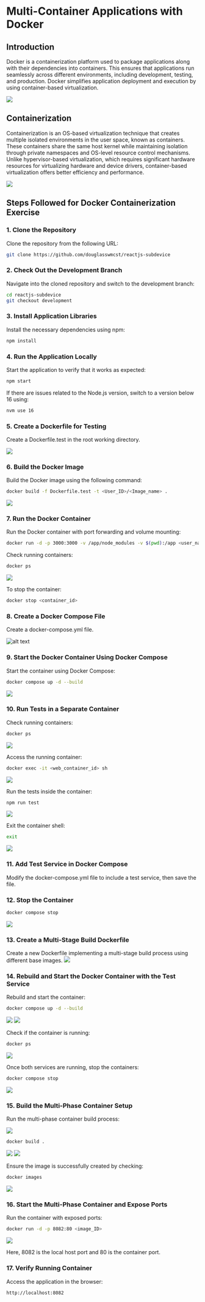 # Multi-Container Applications with Docker

## Introduction

Docker is a containerization platform used to package applications along with their dependencies into containers. This ensures that applications run seamlessly across different environments, including development, testing, and production. Docker simplifies application deployment and execution by using container-based virtualization.

![](images/18.png)

## Containerization

Containerization is an OS-based virtualization technique that creates multiple isolated environments in the user space, known as containers. These containers share the same host kernel while maintaining isolation through private namespaces and OS-level resource control mechanisms. Unlike hypervisor-based virtualization, which requires significant hardware resources for virtualizing hardware and device drivers, container-based virtualization offers better efficiency and performance.

![](images/19.png)


## Steps Followed for Docker Containerization Exercise

### 1. Clone the Repository

Clone the repository from the following URL:

```sh
git clone https://github.com/douglasswmcst/reactjs-subdevice
```

### 2. Check Out the Development Branch

Navigate into the cloned repository and switch to the development branch:

```sh
cd reactjs-subdevice
git checkout development
```

### 3. Install Application Libraries

Install the necessary dependencies using npm:

```sh
npm install
```

### 4. Run the Application Locally

Start the application to verify that it works as expected:

```sh
npm start
```

If there are issues related to the Node.js version, switch to a version below 16 using:

```sh
nvm use 16
```

### 5. Create a Dockerfile for Testing

Create a Dockerfile.test in the root working directory.

![](images/20.png)

### 6. Build the Docker Image

Build the Docker image using the following command:

```sh
docker build -f Dockerfile.test -t <User_ID>/<Image_name> .
```
![](images/1.png)

### 7. Run the Docker Container

Run the Docker container with port forwarding and volume mounting:

```sh 
docker run -d -p 3000:3000 -v /app/node_modules -v $(pwd):/app <user_name>/<image_name>
```

Check running containers:

```sh
docker ps
```
![](images/3.png)


To stop the container:

```sh
docker stop <container_id>
```


### 8. Create a Docker Compose File

Create a docker-compose.yml file.

![alt text](images/6.png)

### 9. Start the Docker Container Using Docker Compose

Start the container using Docker Compose:

```sh
docker compose up -d --build
```
![](images/1.png)

### 10. Run Tests in a Separate Container

Check running containers:

```sh
docker ps
```
![](images/3.png)

Access the running container:
```sh
docker exec -it <web_container_id> sh
```
![](images/4.png)

Run the tests inside the container:
```sh
npm run test
```
![](images/5.png)

Exit the container shell:
```sh
exit
```
![](images/5.png)


### 11. Add Test Service in Docker Compose

Modify the docker-compose.yml file to include a test service, then save the file.

### 12. Stop the Container

```sh
docker compose stop
```
![](images/7.png)

### 13. Create a Multi-Stage Build Dockerfile

Create a new Dockerfile implementing a multi-stage build process using different base images.
![](images/8.png)


### 14. Rebuild and Start the Docker Container with the Test Service

Rebuild and start the container:

```sh
docker compose up -d --build
```
![](images/10.png)
![](images/9.png)


Check if the container is running:

```sh
docker ps
```
![](images/11.png)


Once both services are running, stop the containers:

```sh
docker compose stop
```
![](images/12.png)

### 15. Build the Multi-Phase Container Setup

Run the multi-phase container build process:

![](images/13.png)

```sh
docker build .
```
![](images/14.png)
![](images/15.png)



Ensure the image is successfully created by checking:

```sh
docker images
```
![](images/16.png)


### 16. Start the Multi-Phase Container and Expose Ports

Run the container with exposed ports:

```sh
docker run -d -p 8082:80 <image_ID>
```
![](images/17.png)

Here, 8082 is the local host port and 80 is the container port.

### 17. Verify Running Container

Access the application in the browser:
```sh
http://localhost:8082
```



